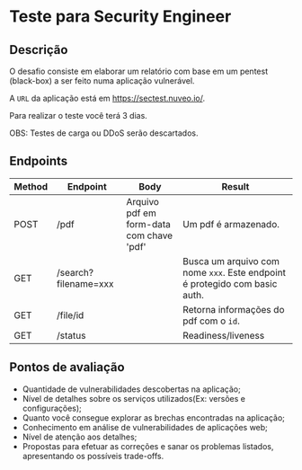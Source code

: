 # Teste para Security Engineer

## Descrição

O desafio consiste em elaborar um relatório com base em um pentest (black-box) a ser feito numa aplicação vulnerável.

A `URL` da aplicação está em https://sectest.nuveo.io/.

Para realizar o teste você terá 3 dias.

OBS: Testes de carga ou DDoS serão descartados.

## Endpoints

|Method|Endpoint|Body|Result|
| --- | --- | --- | --- |
|POST|/pdf|Arquivo pdf em form-data com chave 'pdf'|Um pdf é armazenado. |
|GET|/search?filename=xxx|| Busca um arquivo com nome `xxx`. Este endpoint é protegido com basic auth. |
|GET|/file/id|| Retorna informações do pdf com o `id`. |
|GET|/status|| Readiness/liveness |

## Pontos de avaliação

- Quantidade de vulnerabilidades descobertas na aplicação;
- Nível de detalhes sobre os serviços utilizados(Ex: versões e configurações);
- Quanto você consegue explorar as brechas encontradas na aplicação;
- Conhecimento em análise de vulnerabilidades de aplicações web;
- Nível de atenção aos detalhes;
- Propostas para efetuar as correções e sanar os problemas listados, apresentando os possíveis trade-offs.
